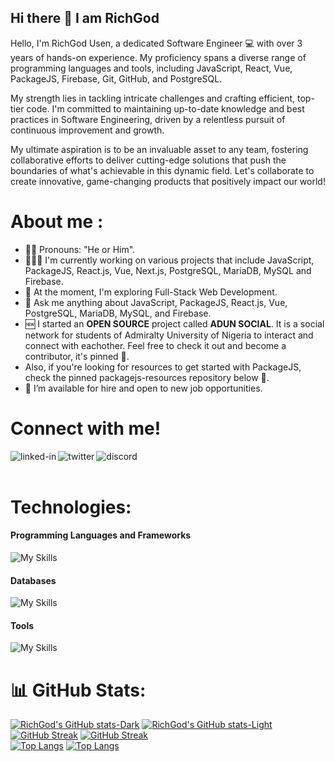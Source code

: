 ## Hi there 👋 I am RichGod

Hello, I'm RichGod Usen, a dedicated Software Engineer 💻 with over 3 years of hands-on experience. My proficiency spans a diverse range of programming languages and tools, including JavaScript, React, Vue, PackageJS, Firebase, Git, GitHub, and PostgreSQL.

My strength lies in tackling intricate challenges and crafting efficient, top-tier code. I'm committed to maintaining up-to-date knowledge and best practices in Software Engineering, driven by a relentless pursuit of continuous improvement and growth.

My ultimate aspiration is to be an invaluable asset to any team, fostering collaborative efforts to deliver cutting-edge solutions that push the boundaries of what's achievable in this dynamic field. Let's collaborate to create innovative, game-changing products that positively impact our world! 

# About me :
- 👩‍💻 Pronouns: "He or Him".
- 👷🏾‍♂️ I'm currently working on various projects that include JavaScript, PackageJS, React.js, Vue, Next.js, PostgreSQL, MariaDB, MySQL and Firebase.
- 🔭 At the moment, I'm exploring Full-Stack Web Development.
- 💬 Ask me anything about JavaScript, PackageJS, React.js, Vue, PostgreSQL, MariaDB, MySQL, and Firebase.
- 🆕 I started an <b>OPEN SOURCE</b> project called <b>ADUN SOCIAL</b>. It is a social network for students of Admiralty University of Nigeria to interact and connect with eachother. Feel free to check it out and become a contributor, it's pinned 🔽.
- Also, if you're looking for resources to get started with PackageJS, check the pinned packagejs-resources repository below 🔽.
- 💼 I’m available for hire and open to new job opportunities.

# Connect with me!
<a href=https://www.linkedin.com/in/richgod-usen-9503201b6/><img align="left" alt="linked-in" src="https://img.shields.io/badge/linkedin-%230077B5.svg?&style=for-the-badge&logo=linkedin&logoColor=white" /></a>
<a href=https://twitter.com/riichgod_><img align="left" alt="twitter" src="https://img.shields.io/badge/twitter-%231DA1F2.svg?&style=for-the-badge&logo=twitter&logoColor=white" /></a>
<a href=https://discord.com/users/RichGod93#3676><img align="left" alt="discord" src="https://img.shields.io/badge/Discord-7289DA?style=for-the-badge&logo=discord&logoColor=white" /></a>  
<br>

# Technologies:

#### Programming Languages and Frameworks
![My Skills](https://skillicons.dev/icons?i=html,css,js,ts,react,vue,next,nodejs,tailwindcss,materialui)
#### Databases
![My Skills](https://skillicons.dev/icons?i=postgresql,mysql,firebase,appwrite)
#### Tools
![My Skills](https://skillicons.dev/icons?i=vscode,git,github,docker,postman,figma,xd)

# 📊 GitHub Stats:
[![RichGod's GitHub stats-Dark](https://github-readme-stats.vercel.app/api?username=RichGod93&show_icons=true&theme=dark#gh-dark-mode-only)](https://github.com/RichGod93/github-readme-stats#gh-dark-mode-only)
[![RichGod's GitHub stats-Light](https://github-readme-stats.vercel.app/api?username=RichGod93&show_icons=true&theme=default#gh-light-mode-only)](https://github.com/RichGod93/github-readme-stats#gh-light-mode-only)<br/>
[![GitHub Streak](https://streak-stats.demolab.com/?user=RichGod93&theme=dark#gh-dark-mode-only)](https://git.io/streak-stats#gh-dark-mode-only)
[![GitHub Streak](https://streak-stats.demolab.com/?user=RichGod93&theme=default#gh-light-mode-only)](https://git.io/streak-stats#gh-light-mode-only)<br/>
[![Top Langs](https://github-readme-stats.vercel.app/api/top-langs/?username=RichGod93&layout=compact&theme=dark#gh-dark-mode-only)](https://github.com/RichGod93/github-readme-stats#gh-dark-mode-only)
[![Top Langs](https://github-readme-stats.vercel.app/api/top-langs/?username=RichGod93&layout=compact&theme=default#gh-light-mode-only)](https://github.com/RichGod93/github-readme-stats#gh-light-mode-only)
